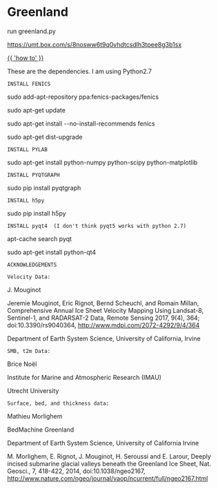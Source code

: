 # Greenland

run greenland.py

https://umt.box.com/s/8nosww6t9q0vhdtcsdlh3tpee8g3b1sx

<a href="{{ /howto.md }}">{{ 'how to' }}</a> 



These are the dependencies.  I am using Python2.7

    INSTALL FENICS	

sudo add-apt-repository ppa:fenics-packages/fenics

sudo apt-get update

sudo apt-get install --no-install-recommends fenics

sudo apt-get dist-upgrade

    INSTALL PYLAB

sudo apt-get install python-numpy python-scipy python-matplotlib

    INSTALL PYQTGRAPH

sudo pip install pyqtgraph

    INSTALL h5py

sudo pip install h5py

    INSTALL pyqt4  (I don't think pyqt5 works with python 2.7)

apt-cache search pyqt

sudo apt-get install python-qt4

    ACKNOWLEDGEMENTS

    Velocity Data:

J. Mouginot

Jeremie Mouginot, Eric Rignot, Bernd Scheuchl, and Romain Millan, Comprehensive Annual Ice Sheet Velocity Mapping Using Landsat-8, Sentinel-1, and RADARSAT-2 Data, Remote Sensing  2017, 9(4), 364; doi:10.3390/rs9040364, http://www.mdpi.com/2072-4292/9/4/364

Department of Earth System Science, University of California, Irvine

    SMB, t2m Data:

Brice Noël

Institute for Marine and Atmospheric Research (IMAU)

Utrecht University

    Surface, bed, and thickness data:

Mathieu Morlighem

BedMachine Greenland

Department of Earth System Science, University of California Irvine

M. Morlighem, E. Rignot, J. Mouginot, H. Seroussi and E. Larour, Deeply incised submarine glacial valleys beneath the Greenland Ice Sheet, Nat. Geosci., 7, 418-422, 2014, doi:10.1038/ngeo2167, http://www.nature.com/ngeo/journal/vaop/ncurrent/full/ngeo2167.html

